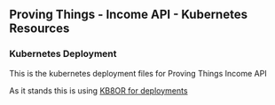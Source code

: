 ## Proving Things - Income API -  Kubernetes Resources

### Kubernetes Deployment

This is the kubernetes deployment files for Proving Things Income API

As it stands this is using [KB8OR for deployments](https://github.com/UKHomeOffice/kb8or)
